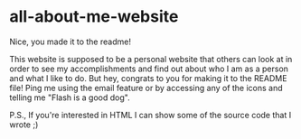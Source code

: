 # all-about-me-website
Nice, you made it to the readme!

 This website is supposed to be a personal website that others can look at in order to see my accomplishments and find out about who I am as a person and what I like to do. But hey, congrats to you for making it to the README file! Ping me using the email feature or by accessing any of the icons and telling me "Flash is a good dog".

 P.S., If you're interested in HTML I can show some of the source code that I wrote ;)
